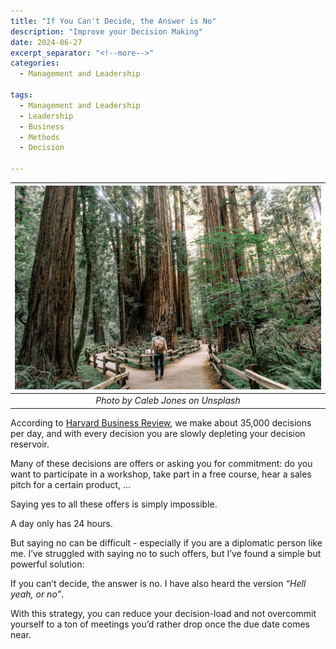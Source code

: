 ```yaml
---
title: "If You Can't Decide, the Answer is No"
description: "Improve your Decision Making"
date: 2024-06-27
excerpt_separator: "<!--more-->"
categories:
  - Management and Leadership

tags:
  - Management and Leadership
  - Leadership
  - Business
  - Methods
  - Decision

---
```


| ![image](/assets/images/caleb-jones-roadfork-unsplash.jpg) |
|:--:|
| *Photo by Caleb Jones on Unsplash* |

According to [Harvard Business Review](https://www.notion.so/Ideen-f-r-Blogposts-91e9ca50576942a0921abf2dcb06071f?pvs=21), we make about 35,000 decisions per day, and with every decision you are slowly depleting your decision reservoir.

Many of these decisions are offers or asking you for commitment: do you want to participate in a workshop, take part in a free course, hear a sales pitch for a certain product, …

Saying yes to all these offers is simply impossible.

A day only has 24 hours.

But saying no can be difficult - especially if you are a diplomatic person like me. I’ve struggled with saying no to such offers, but I’ve found a simple but powerful solution:

If you can’t decide, the answer is no. I have also heard the version *“Hell yeah, or no”*.

With this strategy, you can reduce your decision-load and not overcommit yourself to a ton of meetings you’d rather drop once the due date comes near.
